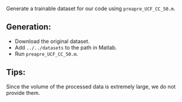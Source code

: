 Generate a trainable dataset for our code using ```preapre_UCF_CC_50.m```.

## Generation:
- Download the original dataset.
- Add ```../../datasets``` to the path in Matlab.
- Run ```preapre_UCF_CC_50.m```.

## Tips:
Since the volume of the processed data is extremely large, we do not provide them.